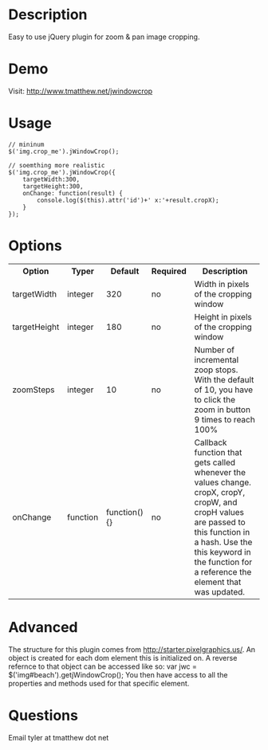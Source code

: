 Description
===========
Easy to use jQuery plugin for zoom & pan image cropping.

Demo
====
Visit: http://www.tmatthew.net/jwindowcrop

Usage
=====
	// mininum
	$('img.crop_me').jWindowCrop();

	// soemthing more realistic
	$('img.crop_me').jWindowCrop({
		targetWidth:300,
		targetHeight:300,
		onChange: function(result) {
			console.log($(this).attr('id')+' x:'+result.cropX);
		}
	});

Options
=======
<table>
	<tr>
		<th>Option</th>
		<th>Typer</th>
		<th>Default</th>
		<th>Required</th>
		<th>Description</th>
	</tr>
	<tr>
		<td>targetWidth</td>
		<td>integer</td>
		<td>320</td>
		<td>no</td>
		<td>Width in pixels of the cropping window</td>
	</tr>
	<tr>
		<td>targetHeight</td>
		<td>integer</td>
		<td>180</td>
		<td>no</td>
		<td>Height in pixels of the cropping window</td>
	</tr>
	<tr>
		<td>zoomSteps</td>
		<td>integer</td>
		<td>10</td>
		<td>no</td>
		<td>Number of incremental zoop stops. With the default of 10, you have to click the zoom in button 9 times to reach 100%</td>
	</tr>
	<tr>
		<td>onChange</td>
		<td>function</td>
		<td>function(){}</td>
		<td>no</td>
		<td>Callback function that gets called whenever the values change. cropX, cropY, cropW, and cropH values are passed to this function in a hash. Use the this keyword in the function for a reference the element that was updated.</td>
	</tr>
<table>

Advanced
========
The structure for this plugin comes from http://starter.pixelgraphics.us/. An object is created for each dom element this is initialized on. A reverse refernce to that object can be accessed like so:
	var jwc = $('img#beach').getjWindowCrop();
You then have access to all the properties and methods used for that specific element.

Questions
=========
Email tyler at tmatthew dot net